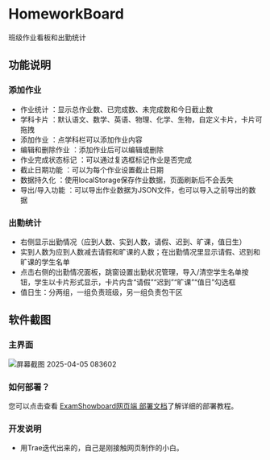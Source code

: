 # HomeworkBoard
班级作业看板和出勤统计

## 功能说明
### 添加作业
- 作业统计 ：显示总作业数、已完成数、未完成数和今日截止数
- 学科卡片 ：默认语文、数学、英语、物理、化学、生物，自定义卡片，卡片可拖拽
- 添加作业 ：点学科栏可以添加作业内容 
- 编辑和删除作业 ：添加作业后可以编辑或删除
- 作业完成状态标记 ：可以通过复选框标记作业是否完成
- 截止日期功能 ：可以为每个作业设置截止日期
- 数据持久化 ：使用localStorage保存作业数据，页面刷新后不会丢失
- 导出/导入功能 ：可以导出作业数据为JSON文件，也可以导入之前导出的数据
    
### 出勤统计
- 右侧显示出勤情况（应到人数、实到人数，请假、迟到、旷课，值日生）
- 实到人数为应到人数减去请假和旷课的人数；在出勤情况里显示请假、迟到和旷课的学生名单
- 点击右侧的出勤情况面板，跳窗设置出勤状况管理，导入/清空学生名单按钮，学生以卡片形式显示，卡片内含“请假”“迟到”“旷课”“值日”勾选框
- 值日生：分两组，一组负责班级，另一组负责包干区

## 软件截图
### 主界面
![屏幕截图 2025-04-05 083602](https://github.com/user-attachments/assets/b05980b4-d464-465e-b8df-570a1556d0ed)

### 如何部署？   
 您可以点击查看 [ExamShowboard网页端 部署文档](https://docs.examaware.tech/web/web-deploy.html)了解详细的部署教程。   

### 开发说明
- 用Trae迭代出来的，自己是刚接触网页制作的小白。
